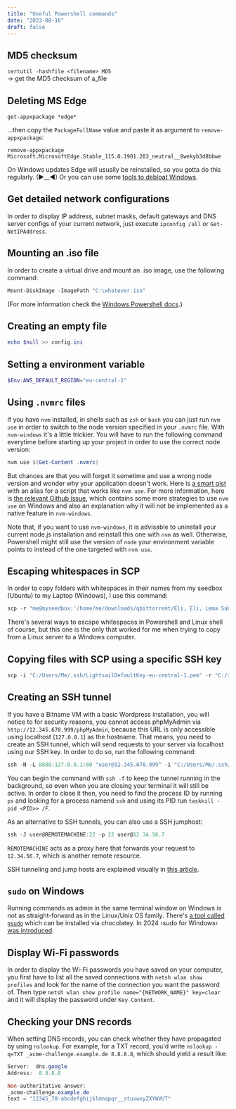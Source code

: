 ```yaml
---
title: "Useful Powershell commands"
date: "2023-08-16"
draft: false
---
```


## MD5 checksum

`certutil -hashfile <filename> MD5`
\
-> get the MD5 checksum of a_file

## Deleting MS Edge

`get-appxpackage *edge*`

...then copy the `PackageFullName` value and paste it as argument to `remove-appxpackage`:

`remove-appxpackage Microsoft.MicrosoftEdge.Stable_115.0.1901.203_neutral__8wekyb3d8bbwe`

On Windows updates Edge will usually be reinstalled, so you gotta do this regularly. (►\_\_◄) Or you can use some [tools to debloat Windows](./DebloatingWindows).

## Get detailed network configurations

In order to display IP address, subnet masks, default gateways and DNS server configs of your current network, just execute `ipconfig /all` or `Get-NetIPAddress`.

## Mounting an .iso file

In order to create a virtual drive and mount an .iso image, use the following command:

```powershell
Mount-DiskImage -ImagePath "C:\whatever.iso"
```

(For more information check the [Windows Powershell docs](https://github.com/MicrosoftDocs/windows-powershell-docs/blob/main/docset/winserver2022-ps/storage/Mount-DiskImage.md).)

## Creating an empty file

```powershell
echo $null >> config.ini
```

## Setting a environment variable

```powershell
$Env:AWS_DEFAULT_REGION="eu-central-1"
```

## Using `.nvmrc` files

If you have `nvm` installed, in shells such as `zsh` or `bash` you can just run `nvm use` in order to switch to the node version specified in your `.nvmrc` file. With `nvm-windows` it's a little trickier. You will have to run the following command everytime before starting up your project in order to use the correct node version:

```powershell
nvm use $(Get-Content .nvmrc)
```

But chances are that you will forget it sometime and use a wrong node version and wonder why your application doesn't work. Here is [a smart gist](https://gist.github.com/tcrammond/e52dfad4c2b36258f83f7a964af10097) with an alias for a script that works like `nvm use`. For more information, here is [the relevant Github issue](https://github.com/coreybutler/nvm-windows/issues/128), which contains some more strategies to use `nvm use` on Windows and also an explanation why it will not be implemented as a native feature in `nvm-windows`.

Note that, if you want to use `nvm-windows`, it is advisable to uninstall your current node.js installation and reinstall this one with `nvm` as well. Otherwise, Powershell might still use the version of `node` your environment variable points to instead of the one targeted with `nvm use`.

## Escaping whitespaces in SCP

In order to copy folders with whitespaces in their names from my seedbox (Ubuntu) to my Laptop (Windows), I use this command:

```powershell
scp -r "me@myseedbox:'/home/me/downloads/qbittorrent/Eli, Eli, Lema Sabachthani (2005)'" C:\Users\Me\Videos\
```

There's several ways to escape whitespaces in Powershell and Linux shell of course, but this one is the only that worked for me when trying to copy from a Linux server to a Windows computer.

## Copying files with SCP using a specific SSH key

```powershell
scp -i "C:/Users/Me/.ssh/LightsailDefaultKey-eu-central-1.pem" -r "C:/xampp/htdocs/sensape/wp-content/themes/*" "user@12.345.678.999:/home/user/stack/wordpress/wp-content/themes"
```

## Creating an SSH tunnel

If you have a Bitname VM with a basic Wordpress installation, you will notice to for security reasons, you cannot access phpMyAdmin via `http://12.345.678.999/phpMyAdmin`, because this URL is only accessible using localhost (`127.0.0.1`) as the hostname. That means, you need to create an SSH tunnel, which will send requests to your server via localhost using our SSH key. In order to do so, run the following command:

```powershell
ssh -N -L 8888:127.0.0.1:80 "user@12.345.678.999" -i "C:/Users/Me/.ssh/LightsailDefaultKey-eu-central-  1.pem"
```

You can begin the command with `ssh -f` to keep the tunnel running in the background, so even when you are closing your terminal it will still be active. In order to close it then, you need to find the process ID by running `ps` and looking for a process namend `ssh` and using its PID run `taskkill -pid <PID>> /F`.

As an alternative to SSH tunnels, you can also use a SSH jumphost:

```powershell
ssh -J user@REMOTEMACHINE:22 -p 22 user@12.34.56.7
```

`REMOTEMACHINE` acts as a proxy here that forwards your request to `12.34.56.7`, which is another remote resource.

SSH tunneling and jump hosts are explained visually in [this article](https://ittavern.com/visual-guide-to-ssh-tunneling-and-port-forwarding/).

## `sudo` on Windows

Running commands as admin in the same terminal window on Windows is not as straight-forward as in the Linux/Unix OS family. There's [a tool called `gsudo`](https://community.chocolatey.org/packages/gsudo) which can be installed via chocolatey. In 2024 ›sudo for Windows‹ [was introduced](https://devblogs.microsoft.com/commandline/introducing-sudo-for-windows/).

## Display Wi-Fi passwords

In order to display the Wi-Fi passwords you have saved on your computer, you first have to list all the saved connections with `netsh wlan show profiles` and look for the name of the connection you want the password of. Then type `netsh wlan show profile name="{NETWORK_NAME}" key=clear` and it will display the password under `Key Content`.

## Checking your DNS records

When setting DNS records, you can check whether they have propagated by using `nslookup`. For example, for a TXT record, you'd write `nslookup -q=TXT _acme-challenge.example.de 8.8.8.8`, which should yield a result like:

```powershell
Server:  dns.google
Address:  8.8.8.8

Non-authoritative answer:
_acme-challenge.example.de
text = "12345_78-abcdefghijklmnopqr__stuvwxyZXYWVUT"
```
